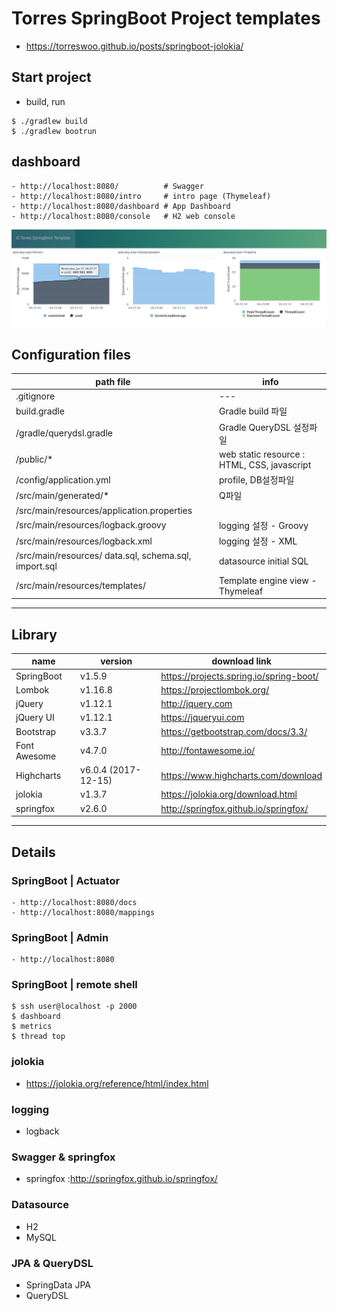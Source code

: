 # Torres SpringBoot Project templates
- https://torreswoo.github.io/posts/springboot-jolokia/

## Start project
- build, run
```
$ ./gradlew build
$ ./gradlew bootrun
```
## dashboard
```
- http://localhost:8080/          # Swagger
- http://localhost:8080/intro     # intro page (Thymeleaf)
- http://localhost:8080/dashboard # App Dashboard
- http://localhost:8080/console   # H2 web console
```
![springboot-jolokia-dashboard](/docs/images/dashboard01.png)

## Configuration files
| path file | info |
| --- | --- |
| .gitignore | --- |
| build.gradle | Gradle build 파일 |
| /gradle/querydsl.gradle | Gradle QueryDSL 설정파일 |
| /public/* | web static resource : HTML, CSS, javascript |
| /config/application.yml | profile, DB설정파일 |
| /src/main/generated/* | Q파일 |
| /src/main/resources/application.properties |  |
| /src/main/resources/logback.groovy | logging 설정 - Groovy |
| /src/main/resources/logback.xml | logging 설정 - XML |
| /src/main/resources/ data.sql, schema.sql, import.sql | datasource initial SQL |
| /src/main/resources/templates/ | Template engine view - Thymeleaf |


---
## Library
| name | version  | download link |
| --- | --- | --- |
| SpringBoot | v1.5.9 | https://projects.spring.io/spring-boot/ |
| Lombok | v1.16.8 | https://projectlombok.org/ |
| jQuery | v1.12.1 | http://jquery.com | 
| jQuery UI | v1.12.1 | https://jqueryui.com |
| Bootstrap | v3.3.7 | https://getbootstrap.com/docs/3.3/ |
| Font Awesome | v4.7.0 | http://fontawesome.io/ |
| Highcharts | v6.0.4 (2017-12-15) | https://www.highcharts.com/download |
| jolokia | v1.3.7 | https://jolokia.org/download.html |
| springfox | v2.6.0 | http://springfox.github.io/springfox/ |

---
## Details

### SpringBoot | Actuator
```
- http://localhost:8080/docs
- http://localhost:8080/mappings
```
### SpringBoot | Admin
```
- http://localhost:8080
```
### SpringBoot | remote shell
```
$ ssh user@localhost -p 2000 
$ dashboard 
$ metrics
$ thread top
```
### jolokia
- https://jolokia.org/reference/html/index.html

### logging
- logback

### Swagger & springfox
- springfox :http://springfox.github.io/springfox/

### Datasource
- H2
- MySQL

### JPA & QueryDSL
- SpringData JPA
- QueryDSL


